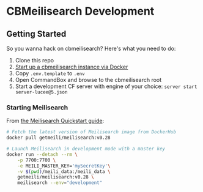 # CBMeilisearch Development

## Getting Started

So you wanna hack on cbmeilisearch? Here's what you need to do:

1. Clone this repo
2. [Start up a cbmeilisearch instance via Docker](#starting-meilisearch)
3. Copy `.env.template` to `.env`
4. Open CommandBox and browse to the cbmeilisearch root
5. Start a development CF server with engine of your choice: `server start server-lucee@5.json`

### Starting Meilisearch

From [the Meilisearch Quickstart guide](https://docs.meilisearch.com/learn/getting_started/quick_start.html#setup-and-installation):

```bash
# Fetch the latest version of Meilisearch image from DockerHub
docker pull getmeili/meilisearch:v0.28

# Launch Meilisearch in development mode with a master key
docker run --detach --rm \
    -p 7700:7700 \
    -e MEILI_MASTER_KEY='mySecretKey'\
    -v $(pwd)/meili_data:/meili_data \
    getmeili/meilisearch:v0.28 \
    meilisearch --env="development"
```